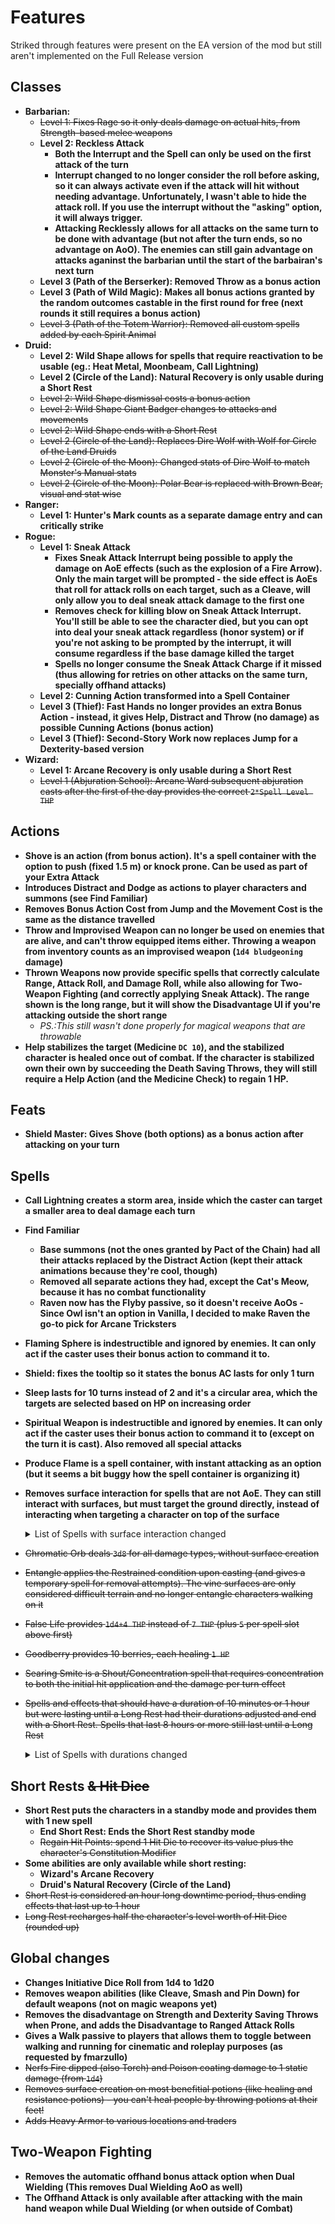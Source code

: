 # Features

Striked through features were present on the EA version of the mod but still aren't implemented on the Full Release version

## Classes
* **Barbarian:**
  - ~~Level 1: Fixes Rage so it only deals damage on actual hits, from Strength-based melee weapons~~
  - **Level 2: Reckless Attack**
    - **Both the Interrupt and the Spell can only be used on the first attack of the turn**
    - **Interrupt changed to no longer consider the roll before asking, so it can always activate even if the attack will hit without needing advantage. Unfortunately, I wasn't able to hide the attack roll. If you use the interrupt without the "asking" option, it will always trigger.**
    - **Attacking Recklessly allows for all attacks on the same turn to be done with advantage (but not after the turn ends, so no advantage on AoO). The enemies can still gain advantage on attacks aganinst the barbarian until the start of the barbairan's next turn**
  - **Level 3 (Path of the Berserker): Removed Throw as a bonus action**
  - **Level 3 (Path of Wild Magic): Makes all bonus actions granted by the random outcomes castable in the first round for free (next rounds it still requires a bonus action)**
  - ~~Level 3 (Path of the Totem Warrior): Removed all custom spells added by each Spirit Animal~~
* **Druid:**
  - **Level 2: Wild Shape allows for spells that require reactivation to be usable (eg.: Heat Metal, Moonbeam, Call Lightning)** 
  - **Level 2 (Circle of the Land): Natural Recovery is only usable during a Short Rest**
  - ~~Level 2: Wild Shape dismissal costs a bonus action~~
  - ~~Level 2: Wild Shape Giant Badger changes to attacks and movements~~
  - ~~Level 2: Wild Shape ends with a Short Rest~~
  - ~~Level 2 (Circle of the Land): Replaces Dire Wolf with Wolf for Circle of the Land Druids~~
  - ~~Level 2 (Circle of the Moon): Changed stats of Dire Wolf to match Monster's Manual stats~~
  - ~~Level 2 (Circle of the Moon): Polar Bear is replaced with Brown Bear, visual and stat wise~~
* **Ranger:**
  - **Level 1: Hunter's Mark counts as a separate damage entry and can critically strike**
* **Rogue:**
  - **Level 1: Sneak Attack**
    - **Fixes Sneak Attack Interrupt being possible to apply the damage on AoE effects (such as the explosion of a Fire Arrow). Only the main target will be prompted - the side effect is AoEs that roll for attack rolls on each target, such as a Cleave, will only allow you to deal sneak attack damage to the first one**
    - **Removes check for killing blow on Sneak Attack Interrupt. You'll still be able to see the character died, but you can opt into deal your sneak attack regardless (honor system) or if you're not asking to be prompted by the interrupt, it will consume regardless if the base damage killed the target**
    - **Spells no longer consume the Sneak Attack Charge if it missed (thus allowing for retries on other attacks on the same turn, specially offhand attacks)**
  - **Level 2: Cunning Action transformed into a Spell Container**
  - **Level 3 (Thief): Fast Hands no longer provides an extra Bonus Action - instead, it gives Help, Distract and Throw (no damage) as possible Cunning Actions (bonus action)**
  - **Level 3 (Thief): Second-Story Work now replaces Jump for a Dexterity-based version**
* **Wizard:**
  - **Level 1: Arcane Recovery is only usable during a Short Rest**
  - ~~Level 1 (Abjuration School): Arcane Ward subsequent abjuration casts after the first of the day provides the correct `2*Spell Level THP`~~

## Actions
* **Shove is an action (from bonus action). It's a spell container with the option to push (fixed 1.5 m) or knock prone. Can be used as part of your Extra Attack**
* **Introduces Distract and Dodge as actions to player characters and summons (see Find Familiar)**
* **Removes Bonus Action Cost from Jump and the Movement Cost is the same as the distance travelled**
* **Throw and Improvised Weapon can no longer be used on enemies that are alive, and can't throw equipped items either. Throwing a weapon from inventory counts as an improvised weapon (`1d4 bludgeoning` damage)**
* **Thrown Weapons now provide specific spells that correctly calculate Range, Attack Roll, and Damage Roll, while also allowing for Two-Weapon Fighting (and correctly applying Sneak Attack). The range shown is the long range, but it will show the Disadvantage UI if you're attacking outside the short range**
  - _PS.:This still wasn't done properly for magical weapons that are throwable_
* **Help stabilizes the target (Medicine `DC 10`), and the stabilized character is healed once out of combat. If the character is stabilized own their own by succeeding the Death Saving Throws, they will still require a Help Action (and the Medicine Check) to regain 1 HP.**

## Feats
* **Shield Master: Gives Shove (both options) as a bonus action after attacking on your turn**

## Spells
* **Call Lightning creates a storm area, inside which the caster can target a smaller area to deal damage each turn**
* **Find Familiar**
  - **Base summons (not the ones granted by Pact of the Chain) had all their attacks replaced by the Distract Action (kept their attack animations because they're cool, though)**
  - **Removed all separate actions they had, except the Cat's Meow, because it has no combat functionality**
  - **Raven now has the Flyby passive, so it doesn't receive AoOs - Since Owl isn't an option in Vanilla, I decided to make Raven the go-to pick for Arcane Tricksters**
* **Flaming Sphere is indestructible and ignored by enemies. It can only act if the caster uses their bonus action to command it to.**
* **Shield: fixes the tooltip so it states the bonus AC lasts for only 1 turn**
* **Sleep lasts for 10 turns instead of 2 and it's a circular area, which the targets are selected based on HP on increasing order**
* **Spiritual Weapon is indestructible and ignored by enemies. It can only act if the caster uses their bonus action to command it to (except on the turn it is cast). Also removed all special attacks**
* **Produce Flame is a spell container, with instant attacking as an option (but it seems a bit buggy how the spell container is organizing it)**
* **Removes surface interaction for spells that are not AoE. They can still interact with surfaces, but must target the ground directly, instead of interacting when targeting a character on top of the surface**
  <details>
    <summary>List of Spells with surface interaction changed</summary>
    <p>

      - Firebolt
      - Produce Flame
      - Ray of Frost
      - Scorching Ray
      - Shocking Grasp

    </p>
  </details>

* ~~Chromatic Orb deals `3d8` for all damage types, without surface creation~~
* ~~Entangle applies the Restrained condition upon casting (and gives a temporary spell for removal attempts). The vine surfaces are only considered difficult terrain and no longer entangle characters walking on it~~
* ~~False Life provides `1d4+4 THP` instead of `7 THP` (plus `5` per spell slot above first)~~
* ~~Goodberry provides 10 berries, each healing `1 HP`~~
* ~~Searing Smite is a Shout/Concentration spell that requires concentration to both the initial hit application and the damage per turn effect~~
* ~~Spells and effects that should have a duration of 10 minutes or 1 hour but were lasting until a Long Rest had their durations adjusted and end with a Short Rest. Spells that last 8 hours or more still last until a Long Rest~~
  <details>
    <summary>List of Spells with durations changed</summary>
    <p>

      - 10 minutes (100 turns)
        - Darkness
        - Expeditious Retreat
        - Flame Blade
        - Protection from Evil and Good
        - Shield of Faith
        - Silence

      - 1 Hour (600 turns)
        - Armor of Agathys
        - Barkskin
        - Enhance Ability
        - Fog Cloud
        - False Life
        - Invisibility
        - Longstrider
        - Pass without Trace
        - Protection from Poison

      - Infinite, but still ends with Short Rest
        - Disguise Self
        - Hex
        - Hunter's Mark

    </p>
  </details>

## Short Rests ~~& Hit Dice~~
* **Short Rest puts the characters in a standby mode and provides them with 1 new spell**
  - **End Short Rest: Ends the Short Rest standby mode**
  - ~~Regain Hit Points: spend 1 Hit Die to recover its value plus the character's Constitution Modifier~~
* **Some abilities are only available while short resting:**
  - **Wizard's Arcane Recovery**
  - **Druid's Natural Recovery (Circle of the Land)**
* ~~Short Rest is considered an hour long downtime period, thus ending effects that last up to 1 hour~~
* ~~Long Rest recharges half the character's level worth of Hit Dice (rounded up)~~

## Global changes
* **Changes Initiative Dice Roll from 1d4 to 1d20**
* **Removes weapon abilities (like Cleave, Smash and Pin Down) for default weapons (not on magic weapons yet)**
* **Removes the disadvantage on Strength and Dexterity Saving Throws when Prone, and adds the Disadvantage to Ranged Attack Rolls**
* **Gives a Walk passive to players that allows them to toggle between walking and running for cinematic and roleplay purposes (as requested by fmarzullo)**
* ~~Nerfs Fire dipped (also Torch) and Poison coating damage to 1 static damage (from `1d4`)~~
* ~~Removes surface creation on most benefitial potions (like healing and resistance potions) - you can't heal people by throwing potions at their feet!~~
* ~~Adds Heavy Armor to various locations and traders~~

## Two-Weapon Fighting
* **Removes the automatic offhand bonus attack option when Dual Wielding (This removes Dual Wielding AoO as well)**
* **The Offhand Attack is only available after attacking with the main hand weapon while Dual Wielding (or when outside of Combat)**
